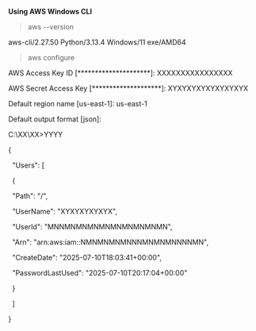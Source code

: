 **Using AWS Windows CLI**





>aws --version

aws-cli/2.27.50 Python/3.13.4 Windows/11 exe/AMD64



>aws configure



AWS Access Key ID \[\*\*\*\*\*\*\*\*\*\*\*\*\*\*\*\*\*\*\*\*\*]: XXXXXXXXXXXXXXXX

AWS Secret Access Key \[\*\*\*\*\*\*\*\*\*\*\*\*\*\*\*\*\*\*\*\*]: XYXYXYXYXYXYXYXYX

Default region name \[us-east-1]: us-east-1

Default output format \[json]:



C:\\XX\\XX>YYYY

{

&nbsp;   "Users": \[

&nbsp;       {

&nbsp;           "Path": "/",

&nbsp;           "UserName": "XYXYXYXYXYX",

&nbsp;           "UserId": "MNNMNMNMNMNMNMNMNMNMN",

&nbsp;           "Arn": "arn:aws:iam::NMNMNMNMNNNMNMNMNNNNMN",

&nbsp;           "CreateDate": "2025-07-10T18:03:41+00:00",

&nbsp;           "PasswordLastUsed": "2025-07-10T20:17:04+00:00"

&nbsp;       }

&nbsp;   ]

}



